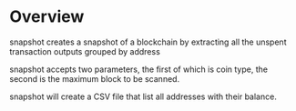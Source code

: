 # Overview

snapshot creates a snapshot of a blockchain by extracting all the unspent transaction outputs grouped by address

snapshot accepts two parameters, the first of which is coin type, the second is the maximum block to be scanned.

snapshot will create a CSV file that list all addresses with their balance.